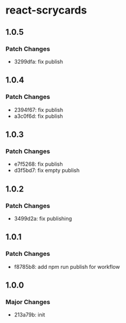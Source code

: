 # react-scrycards

## 1.0.5

### Patch Changes

-   3299dfa: fix publish

## 1.0.4

### Patch Changes

-   2394f67: fix publish
-   a3c0f6d: fix publish

## 1.0.3

### Patch Changes

-   e7f5268: fix publish
-   d3f5bd7: fix empty publish

## 1.0.2

### Patch Changes

-   3499d2a: fix publishing

## 1.0.1

### Patch Changes

-   f8785b8: add npm run publish for workflow

## 1.0.0

### Major Changes

-   213a79b: init
